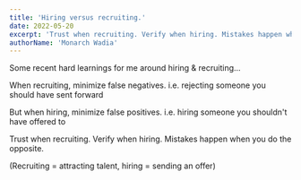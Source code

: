 ```yaml
---
title: 'Hiring versus recruiting.'
date: 2022-05-20
excerpt: 'Trust when recruiting. Verify when hiring. Mistakes happen when you do the opposite.'
authorName: 'Monarch Wadia'
---
```


Some recent hard learnings for me around hiring & recruiting...

When recruiting, minimize false negatives.
i.e. rejecting someone you should have sent forward

But when hiring, minimize false positives.
i.e. hiring someone you shouldn't have offered to

Trust when recruiting. Verify when hiring. Mistakes happen when you do the opposite.

(Recruiting = attracting talent, hiring = sending an offer)

